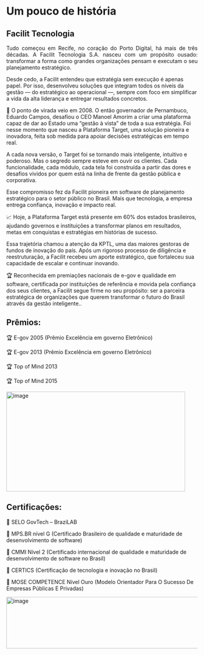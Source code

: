 # Um pouco de história
## Facilit Tecnologia

<p style="text-align: justify;">Tudo começou em Recife, no coração do Porto Digital, há mais de três décadas. A Facilit Tecnologia S.A. nasceu com um propósito ousado: transformar a forma como grandes organizações pensam e executam o seu planejamento estratégico.

Desde cedo, a Facilit entendeu que estratégia sem execução é apenas papel. Por isso, desenvolveu soluções que integram todos os níveis da gestão — do estratégico ao operacional —, sempre com foco em simplificar a vida da alta liderança e entregar resultados concretos.

🚀 O ponto de virada veio em 2008. O então governador de Pernambuco, Eduardo Campos, desafiou o CEO Manoel Amorim a criar uma plataforma capaz de dar ao Estado uma “gestão à vista” de toda a sua estratégia. Foi nesse momento que nasceu a Plataforma Target, uma solução pioneira e inovadora, feita sob medida para apoiar decisões estratégicas em tempo real.

A cada nova versão, o Target foi se tornando mais inteligente, intuitivo e poderoso. Mas o segredo sempre esteve em ouvir os clientes. Cada funcionalidade, cada módulo, cada tela foi construída a partir das dores e desafios vividos por quem está na linha de frente da gestão pública e corporativa.

Esse compromisso fez da Facilit pioneira em software de planejamento estratégico para o setor público no Brasil. Mais que tecnologia, a empresa entrega confiança, inovação e impacto real.

📈 Hoje, a Plataforma Target está presente em 60% dos estados brasileiros, ajudando governos e instituições a transformar planos em resultados, metas em conquistas e estratégias em histórias de sucesso.

Essa trajetória chamou a atenção da KPTL, uma das maiores gestoras de fundos de inovação do país. Após um rigoroso processo de diligência e reestruturação, a Facilit recebeu um aporte estratégico, que fortaleceu sua capacidade de escalar e continuar inovando.

🏆 Reconhecida em premiações nacionais de e-gov e qualidade em software, certificada por instituições de referência e movida pela confiança dos seus clientes, a Facilit segue firme no seu propósito: ser a parceira estratégica de organizações que querem transformar o futuro do Brasil através da gestão inteligente.. </p>


## Prêmios:

🏆 E-gov 2005 (Prêmio Excelência em governo Eletrônico)

🏆 E-gov 2013 (Prêmio Excelência em governo Eletrônico)

🏆 Top of Mind 2013

🏆 Top of Mind 2015


<img width="471" height="263" alt="image" src="https://github.com/user-attachments/assets/c15e1b1b-a6ec-47cf-9185-9b8c974d3256" />

## Certificações:

🏅 SELO GovTech – BraziLAB

🏅 MPS.BR nível G (Certificado Brasileiro de qualidade e maturidade de desenvolvimento de software)

🏅 CMMI Nível 2 (Certificado internacional de qualidade e maturidade de desenvolvimento de software no Brasil)

🏅 CERTICS (Certificação de tecnologia e inovação no Brasil)

🏅 MOSE COMPETENCE Nível Ouro (Modelo Orientador Para O Sucesso De Empresas Públicas E Privadas)


<img width="525" height="136" alt="image" src="https://github.com/user-attachments/assets/8199dfdc-bb87-4480-84b7-30cbb6d56fa1" />

